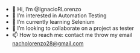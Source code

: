 - 👋 Hi, I’m @IgnacioRLorenzo
- 👀 I’m interested in Automation Testing
- 🌱 I’m currently learning Selenium
- 💞️ I’m looking to collaborate on a project as tester
- 📫 How to reach me: contact me throw my email nacholorenzo28@gmail.com

<!---
IgnacioRLorenzo/IgnacioRLorenzo is a ✨ special ✨ repository because its `README.md` (this file) appears on your GitHub profile.
You can click the Preview link to take a look at your changes.
--->
